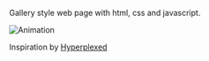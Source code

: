 Gallery style web page with html, css and javascript.

![Animation](https://user-images.githubusercontent.com/20894332/221409382-5dcc279d-62ec-437c-9daf-c4bdcdbdb75c.gif)

Inspiration by [Hyperplexed](https://youtu.be/Jt3A2lNN2aE)
